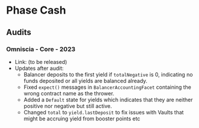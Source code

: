 # Phase Cash

## Audits

### Omniscia - Core - 2023

- Link: (to be released)
- Updates after audit:
  - Balancer deposits to the first yield if `totalNegative` is 0, indicating no funds deposited or all yields are balanced already.
  - Fixed `expect()` messages in `BalancerAccountingFacet` containing the wrong contract name as the thrower.
  - Added a `Default` state for yields which indicates that they are neither positive nor negative but still active.
  - Changed `total` to `yield.lastDeposit` to fix issues with Vaults that might be accruing yield from booster points etc
